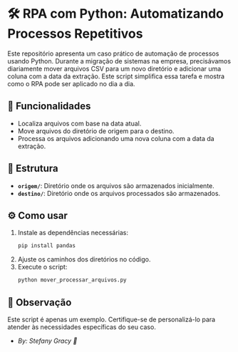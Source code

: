 # 🛠️ RPA com Python: Automatizando Processos Repetitivos  

Este repositório apresenta um caso prático de automação de processos usando Python. Durante a migração de sistemas na empresa, precisávamos diariamente mover arquivos CSV para um novo diretório e adicionar uma coluna com a data da extração. Este script simplifica essa tarefa e mostra como o RPA pode ser aplicado no dia a dia.

## 🚀 Funcionalidades  
- Localiza arquivos com base na data atual.  
- Move arquivos do diretório de origem para o destino.  
- Processa os arquivos adicionando uma nova coluna com a data da extração.  

## 📂 Estrutura  
- **`origem/`**: Diretório onde os arquivos são armazenados inicialmente.  
- **`destino/`**: Diretório onde os arquivos processados são armazenados.  

## ⚙️ Como usar  
1. Instale as dependências necessárias:  
   ```bash  
   pip install pandas  
   ```  
2. Ajuste os caminhos dos diretórios no código.  
3. Execute o script:  
   ```bash  
   python mover_processar_arquivos.py  
   ```  

## 📌 Observação  
Este script é apenas um exemplo. Certifique-se de personalizá-lo para atender às necessidades específicas do seu caso. 

* *By: Stefany Gracy 💛*
